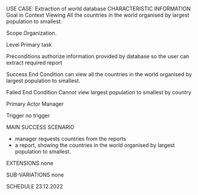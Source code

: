 USE CASE: Extraction of world database
CHARACTERISTIC INFORMATION
Goal in Context
Viewing All the countries in the world organised by largest population to smallest.

Scope
Organization.

Level
Primary task

Preconditions
authorize information provided by database so the user can extract required report

Success End Condition
 can view all the countries in the world organised by largest population to smallest.

Failed End Condition
Cannot view largest population to smallest by country 

Primary Actor
Manager

Trigger
no trigger

MAIN SUCCESS SCENARIO
- manager requests countries from the reports
- a report, showing the countries in the world organised by largest population to smallest.

EXTENSIONS
none

SUB-VARIATIONS
none


SCHEDULE
23.12.2022